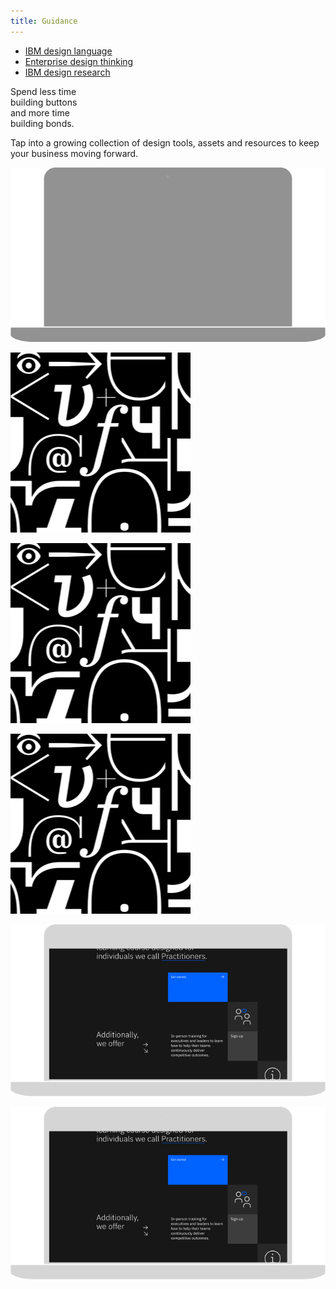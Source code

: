 ```yaml
---
title: Guidance
---
```


<title-block>

<anchor-links>

- [IBM design language](#how-we-work)
- [Enterprise design thinking](#dimensions-of-diversity)
- [IBM design research](#work-with-us)

</anchor-links>

Spend less time<br>
building buttons<br>
<span>and more time<br>
building bonds.</span>

</title-block>

<grid background="gray-10">
<column lg="8">

Tap into a growing collection of design tools, assets and resources to keep your business moving forward.

</column>
</grid>

<grid background="gray-10">
<column offset_lg="4">
<!-- -->
</column>
<column lg="12">

  <tile
    size="large"
    background="#373737">
    <img src="../global/images/lg_design_language.png" alt="Geometric shapes"/>
  </tile>

</column>
</grid>
<grid background="gray-10">
<column offset_lg="4">
<!-- -->
</column>
<column lg="4">

  <tile
    size="small"
    background="#383838">
    <img src="../global/images/tile-img-sm__plex.png" alt="Ven diagram emphasizing overlapping area"/>
  </tile>

</column>
<column lg="4">

  <tile
    size="small"
    background="#383838">
    <img src="../global/images/tile-img-sm__plex.png" alt="Ven diagram emphasizing overlapping area"/>
  </tile>

</column>
<column lg="4">

  <tile
    size="small"
    background="#383838">
    <img src="../global/images/tile-img-sm__plex.png" alt="Ven diagram emphasizing overlapping area"/>
  </tile>

</column>
</grid>

<grid background="gray-10">
<column offset_lg="4">
<!-- -->
</column>
<column lg="12">

  <tile
    size="large"
    background="#C5DEFF">
    <img src="../global/images/lg_design_thinking.png" alt="Geometric shapes"/>
  </tile>

</column>
</grid>

<grid background="gray-10">
<column offset_lg="4">
<!-- -->
</column>
<column lg="12">

  <tile
    size="large"
    background="#F2BDD8">
    <img src="../global/images/lg_design_thinking.png" alt="Geometric shapes"/>
  </tile>

</column>
</grid>

